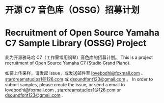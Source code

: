 # 开源 C7 音色库（OSSG）招募计划
# Recruitment of Open Source Yamaha C7 Sample Library (OSSG) Project

此为开源雅马哈 C7（工作室常用钢琴）音色库的招募计划。
This is a project recruitment of Open Source Yamaha C7 (Studio Grand Piano).

如要上传采样，请发起 Issue，或发送邮件至 lovebodhi@foxmail.com 、stardreamstudios1@126.com 或 dsoundfont123@gmail.com 。
In order to submit samples, please create the issue, or send a email to lovebodhi@foxmail.com , stardreamstudios1@126.com or dsoundfont123@gmail.com .
